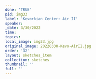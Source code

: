 ```yaml
---
done: 'TRUE'
pid: img33
label: 'Kevorkian Center: Air II'
speaker:
_date: 3/30/2022
time:
topics:
local_image: img33.jpg
original_image: 20220330-Kevo-AirII.jpg
order: '32'
layout: sketches_item
collection: sketches
thumbnail: ''
full: ''
---
```

